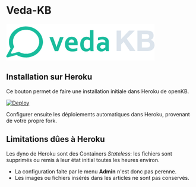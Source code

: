 # Veda-KB
![logo](vedakb_logo_small.png)
## Installation sur Heroku

Ce bouton permet de faire une installation initiale dans Heroku de openKB.

[![Deploy](https://www.herokucdn.com/deploy/button.svg)](https://heroku.com/deploy?template=https://github.com/mrvautin/openKB)

Configurer ensuite les déploiements automatiques dans Heroku, provenant de votre propre fork.

## Limitations dûes à Heroku

Les dyno de Heroku sont des Containers *Stateless*: les fichiers sont supprimés ou remis à leur état initial toutes les heures environ.
* La configuration faite par le menu **Admin** n'est donc pas perenne.
* Les images ou fichiers insérés dans les articles ne sont pas conservés.

